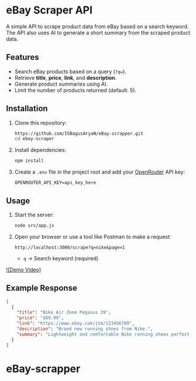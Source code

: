 # eBay Scraper API

A simple API to scrape product data from eBay based on a search keyword.  
The API also uses AI to generate a short summary from the scraped product data.

## Features
- Search eBay products based on a query (`?q=`).
- Retrieve **title**, **price**, **link**, and **description**.
- Generate product summaries using AI.
- Limit the number of products returned (default: 5).


## Installation
1. Clone this repository:
   ```bash
   https://github.com/IGBagusAryaN/eBay-scrapper.git
   cd ebay-scraper
   ```
2. Install dependencies:
   ```bash
   npm install
   ```
3. Create a `.env` file in the project root and add your [OpenRouter](https://openrouter.ai/) API key:
   ```env
   OPENROUTER_API_KEY=api_key_here
   ```

## Usage
1. Start the server:
   ```bash
   node src/app.js
   ```
2. Open your browser or use a tool like Postman to make a request:
   ```
   http://localhost:3000/scrape?q=nike&page=1
   
   ```
   - `q` → Search keyword (required)
 

[![Demo Video]](https://www.youtube.com/watch?v=pj74e0vKthg)


## Example Response
```json
[
  {
    "title": "Nike Air Zoom Pegasus 39",
    "price": "$89.99",
    "link": "https://www.ebay.com/itm/123456789",
    "description": "Brand new running shoes from Nike.",
    "summary": "Lightweight and comfortable Nike running shoes perfect for daily workouts."
  }
]
```
# eBay-scrapper
